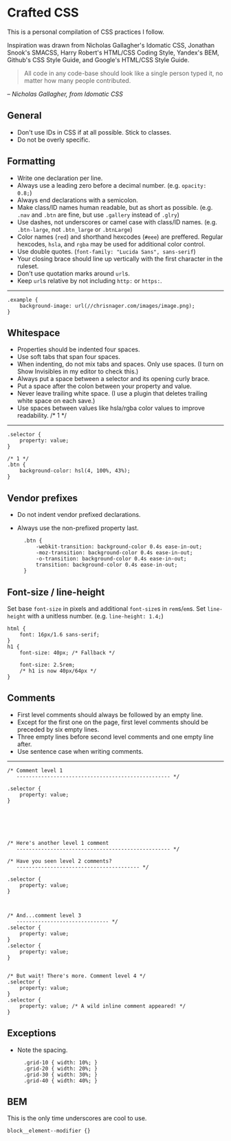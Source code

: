 Crafted CSS
===========

This is a personal compilation of CSS practices I follow.

Inspiration was drawn from Nicholas Gallagher's Idomatic CSS, Jonathan Snook's SMACSS, Harry Robert's HTML/CSS Coding Style, Yandex's BEM, Github's CSS Style Guide, and Google's HTML/CSS Style Guide.

> All code in any code-base should look like a single person typed it, no matter how many people contributed.

– _Nicholas Gallagher, from Idomatic CSS_



General
-------

- Don't use IDs in CSS if at all possible. Stick to classes.
- Do not be overly specific.



Formatting
----------

- Write one declaration per line.
- Always use a leading zero before a decimal number. (e.g. `opacity: 0.8;`)
- Always end declarations with a semicolon.
- Make class/ID names human readable, but as short as possible. (e.g. `.nav` and `.btn` are fine, but use `.gallery` instead of `.glry`)
- Use dashes, not underscores or camel case with class/ID names. (e.g. `.btn-large`, not `.btn_large` or `.btnLarge`)
- Color names (`red`) and shorthand hexcodes (`#eee`) are preffered. Regular hexcodes, `hsla`, and `rgba` may be used for additional color control.
- Use double quotes. (`font-family: "Lucida Sans", sans-serif`)
- Your closing brace should line up vertically with the first character in the ruleset.
- Don't use quotation marks around `url`s.
- Keep `url`s relative by not including `http:` or `https:`.

---

    .example {
        background-image: url(//chrisnager.com/images/image.png);
    }



Whitespace
----------

- Properties should be indented four spaces.
- Use soft tabs that span four spaces.
- When indenting, do not mix tabs and spaces. Only use spaces. (I turn on Show Invisibles in my editor to check this.)
- Always put a space between a selector and its opening curly brace.
- Put a space after the colon between your property and value.
- Never leave trailing white space. (I use a plugin that deletes trailing white space on each save.)
- Use spaces between values like hsla/rgba color values to improve readability. /* 1 */

---

    .selector {
        property: value;
    }
    
    /* 1 */
    .btn {
        background-color: hsl(4, 100%, 43%);
    }



Vendor prefixes
---------------

- Do not indent vendor prefixed declarations.
- Always use the non-prefixed property last.

        .btn {
            -webkit-transition: background-color 0.4s ease-in-out;
            -moz-transition: background-color 0.4s ease-in-out;
            -o-transition: background-color 0.4s ease-in-out;
            transition: background-color 0.4s ease-in-out;
        }



Font-size / line-height
-----------------------

Set base `font-size` in pixels and additional `font-size`s in `rem`s/`em`s.
Set `line-height` with a unitless number. (e.g. `line-height: 1.4;`)

    html {
        font: 16px/1.6 sans-serif;
    }
    h1 {
        font-size: 40px; /* Fallback */

        font-size: 2.5rem;
        /* h1 is now 40px/64px */
    }



Comments
--------

- First level comments should always be followed by an empty line.
- Except for the first one on the page, first level comments should be preceded by six empty lines.
- Three empty lines before second level comments and one empty line after.
- Use sentence case when writing comments.

---

    /* Comment level 1
       -------------------------------------------------- */
    
    .selector {
        property: value;
    }
    
    
    
    
    
    
    /* Here's another level 1 comment
       -------------------------------------------------- */
    
    /* Have you seen level 2 comments?
       ---------------------------------------- */
    
    .selector {
        property: value;
    }
    
    
    
    /* And...comment level 3
       ------------------------------ */
    .selector {
        property: value;
    }
    .selector {
        property: value;
    }
    
    
    /* But wait! There's more. Comment level 4 */
    .selector {
        property: value;
    }
    .selector {
        property: value; /* A wild inline comment appeared! */
    }



Exceptions
----------

- Note the spacing.

        .grid-10 { width: 10%; }
        .grid-20 { width: 20%; }
        .grid-30 { width: 30%; }
        .grid-40 { width: 40%; }



BEM
---

This is the only time underscores are cool to use.

`block__element--modifier {}`
